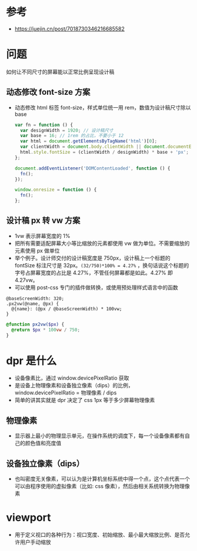 # 参考

- https://juejin.cn/post/7018730346216685582

# 问题

如何让不同尺寸的屏幕能以正常比例呈现设计稿

## 动态修改 font-size 方案

- 动态修改 html 标签 font-size，样式单位统一用 rem，数值为设计稿尺寸除以 base

  ```javascript
  var fn = function () {
    var designWidth = 1920; // 设计稿尺寸
    var base = 16; // 1rem 的占比，不要小于 12
    var html = document.getElementsByTagName('html')[0];
    var clientWidth = document.body.clientWidth || document.documentElement.clientWidth;
    html.style.fontSize = (clientWidth / designWidth) * base + 'px';
  };

  document.addEventListener('DOMContentLoaded', function () {
    fn();
  });

  window.onresize = function () {
    fn();
  };
  ```

## 设计稿 px 转 vw 方案

- 1vw 表示屏幕宽度的 1%
- 把所有需要适配屏幕大小等比缩放的元素都使用 vw 做为单位。不需要缩放的元素使用 px 做单位
- 举个例子。设计师交付的设计稿宽度是 750px，设计稿上一个标题的 fontSize 标注尺寸是 32px。`(32/750)*100% = 4.27%` ，换句话说这个标题的字号占屏幕宽度的占比是 4.27%，不管任何屏幕都是如此。4.27% 即 4.27vw。
- 可以使用 post-css 专门的插件做转换，或使用预处理样式语言中的函数

```less
@baseScreenWidth: 320;
.px2vw(@name, @px) {
  @{name}: (@px / @baseScreenWidth) * 100vw;
}
```

```scss
@function px2vw($px) {
  @return $px * 100vw / 750;
}
```

# dpr 是什么

- 设备像素比，通过 window.devicePixelRatio 获取
- 是设备上物理像素和设备独立像素（dips）的比例，window.devicePixelRatio = 物理像素 / dips
- 简单的讲其实就是 dpr 决定了 css 1px 等于多少屏幕物理像素

## 物理像素

- 显示器上最小的物理显示单元，在操作系统的调度下，每一个设备像素都有自己的颜色值和亮度值

## 设备独立像素（dips）

- 也叫密度无关像素，可以认为是计算机坐标系统中得一个点，这个点代表一个可以由程序使用的虚拟像素（比如: css 像素），然后由相关系统转换为物理像素

# viewport

- 用于定义视口的各种行为：视口宽度、初始缩放、最小最大缩放比例、是否允许用户手动缩放

#
